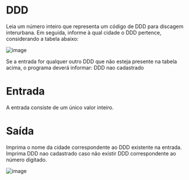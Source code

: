 # DDD

Leia um número inteiro que representa um código de DDD para discagem interurbana. Em seguida, informe à qual cidade o DDD pertence, considerando a tabela abaixo:

![image](https://user-images.githubusercontent.com/76081229/175301726-418eccfe-56de-4973-ba5a-d17edd8852f7.png)

Se a entrada for qualquer outro DDD que não esteja presente na tabela acima, o programa deverá informar:
DDD nao cadastrado

# Entrada

A entrada consiste de um único valor inteiro.

# Saída

Imprima o nome da cidade correspondente ao DDD existente na entrada. Imprima DDD nao cadastrado caso não existir DDD correspondente ao número digitado.

![image](https://user-images.githubusercontent.com/76081229/175301823-4f5a9d49-7e23-49f3-8d3b-15dea44d155e.png)
